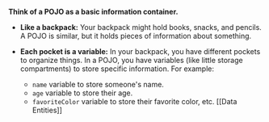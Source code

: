 **Think of a POJO as a basic information container.**

- **Like a backpack:** Your backpack might hold books, snacks, and pencils. A POJO is similar, but it holds pieces of information about something.
    
- **Each pocket is a variable:** In your backpack, you have different pockets to organize things. In a POJO, you have variables (like little storage compartments) to store specific information. For example:
    
    - `name` variable to store someone's name.
    - `age` variable to store their age.
    - `favoriteColor` variable to store their favorite color, etc.
[[Data Entities]]